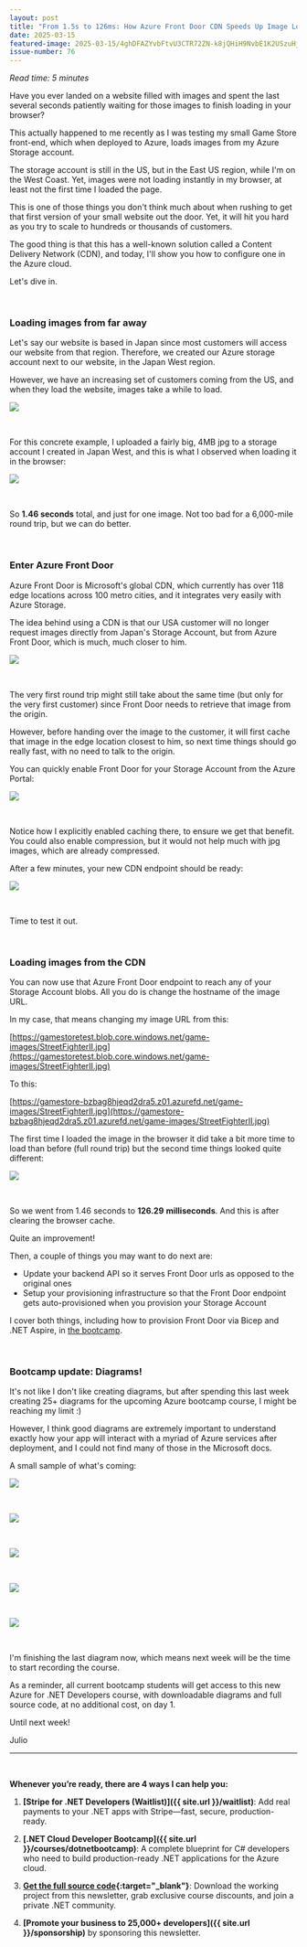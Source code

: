 ```yaml
---
layout: post
title: "From 1.5s to 126ms: How Azure Front Door CDN Speeds Up Image Loading"
date: 2025-03-15
featured-image: 2025-03-15/4ghDFAZYvbFtvU3CTR72ZN-k8jQHiH9NvbE1K2USzuHjH.jpeg
issue-number: 76
---
```


*Read time: 5 minutes*
​

Have you ever landed on a website filled with images and spent the last several seconds patiently waiting for those images to finish loading in your browser?

This actually happened to me recently as I was testing my small Game Store front-end, which when deployed to Azure, loads images from my Azure Storage account. 

The storage account is still in the US, but in the East US region, while I'm on the West Coast. Yet, images were not loading instantly in my browser, at least not the first time I loaded the page.

This is one of those things you don't think much about when rushing to get that first version of your small website out the door. Yet, it will hit you hard as you try to scale to hundreds or thousands of customers. 

The good thing is that this has a well-known solution called a Content Delivery Network (CDN), and today, I'll show you how to configure one in the Azure cloud.

Let's dive in.

​

### **Loading images from far away**
Let's say our website is based in Japan since most customers will access our website from that region. Therefore, we created our Azure storage account next to our website, in the Japan West region.

However, we have an increasing set of customers coming from the US, and when they load the website, images take a while to load.


![](/assets/images/2025-03-15/4ghDFAZYvbFtvU3CTR72ZN-fepvhieVzXvkKUatrEyjvy.jpeg)

​

For this concrete example, I uploaded a fairly big, 4MB jpg to a storage account I created in Japan West, and this is what I observed when loading it in the browser:


![](/assets/images/2025-03-15/4ghDFAZYvbFtvU3CTR72ZN-rDya2jJEniwavk2PMPL2s3.jpeg)

​

So **1.46 seconds** total, and just for one image. Not too bad for a 6,000-mile round trip, but we can do better.

​

### **Enter Azure Front Door**
Azure Front Door is Microsoft's global CDN, which currently has over 118 edge locations across 100 metro cities, and it integrates very easily with Azure Storage.

The idea behind using a CDN is that our USA customer will no longer request images directly from Japan's Storage Account, but from Azure Front Door, which is much, much closer to him.


![](/assets/images/2025-03-15/4ghDFAZYvbFtvU3CTR72ZN-k8jQHiH9NvbE1K2USzuHjH.jpeg)

​

The very first round trip might still take about the same time (but only for the very first customer) since Front Door needs to retrieve that image from the origin.

However, before handing over the image to the customer, it will first cache that image in the edge location closest to him, so next time things should go really fast, with no need to talk to the origin.

You can quickly enable Front Door for your Storage Account from the Azure Portal:


![](/assets/images/2025-03-15/4ghDFAZYvbFtvU3CTR72ZN-wXRENWn9cpBSk8KAjWULKn.jpeg)

​

Notice how I explicitly enabled caching there, to ensure we get that benefit. You could also enable compression, but it would not help much with jpg images, which are already compressed.

After a few minutes, your new CDN endpoint should be ready:


![](/assets/images/2025-03-15/4ghDFAZYvbFtvU3CTR72ZN-sLMGDHPcCeRHRHBP3NtgBh.jpeg)

​

Time to test it out.

​

### **Loading images from the CDN**
You can now use that Azure Front Door endpoint to reach any of your Storage Account blobs. All you do is change the hostname of the image URL.

In my case, that means changing my image URL from this:

​[https://gamestoretest.blob.core.windows.net/game-images/StreetFighterII.jpg](https://gamestoretest.blob.core.windows.net/game-images/StreetFighterII.jpg)​

To this:

​[https://gamestore-bzbag8hjeqd2dra5.z01.azurefd.net/game-images/StreetFighterII.jpg](https://gamestore-bzbag8hjeqd2dra5.z01.azurefd.net/game-images/StreetFighterII.jpg)​

The first time I loaded the image in the browser it did take a bit more time to load than before (full round trip) but the second time things looked quite different:


![](/assets/images/2025-03-15/4ghDFAZYvbFtvU3CTR72ZN-qjQTxKcdRCSD6ttq7LynC3.jpeg)

​

So we went from 1.46 seconds to **126.29** **milliseconds**. And this is after clearing the browser cache. 

Quite an improvement!

Then, a couple of things you may want to do next are:

*   <span>Update your backend API so it serves Front Door urls as opposed to the original ones</span>
*   <span>Setup your provisioning infrastructure so that the Front Door endpoint gets auto-provisioned when you provision your Storage Account</span>

I cover both things, including how to provision Front Door via Bicep and .NET Aspire, in [the bootcamp](https://juliocasal.com/courses/dotnetbootcamp).

​

### **Bootcamp update: Diagrams!**
It's not like I don't like creating diagrams, but after spending this last week creating 25+ diagrams for the upcoming Azure bootcamp course, I might be reaching my limit :)

However, I think good diagrams are extremely important to understand exactly how your app will interact with a myriad of Azure services after deployment, and I could not find many of those in the Microsoft docs.

A small sample of what's coming:


![](/assets/images/2025-03-15/4ghDFAZYvbFtvU3CTR72ZN-vuo24Wp74h5UJLMMZJFc4q.jpeg)

​


![](/assets/images/2025-03-15/4ghDFAZYvbFtvU3CTR72ZN-fS9wheF5KjCAxVe9qviL5y.jpeg)

​


![](/assets/images/2025-03-15/4ghDFAZYvbFtvU3CTR72ZN-tqZM64aB4Bbjj4GUtpuoQ5.jpeg)

​


![](/assets/images/2025-03-15/4ghDFAZYvbFtvU3CTR72ZN-o19zwt4Dfxzymw7gGLpKAT.jpeg)

​


![](/assets/images/2025-03-15/4ghDFAZYvbFtvU3CTR72ZN-8rgw39GDCubicDyKYXjHV.jpeg)

​

I'm finishing the last diagram now, which means next week will be the time to start recording the course. 

As a reminder, all current bootcamp students will get access to this new Azure for .NET Developers course, with downloadable diagrams and full source code, at no additional cost, on day 1.

Until next week!

Julio

---

<br/>

**Whenever you’re ready, there are 4 ways I can help you:**

1. **[​Stripe for .NET Developers (Waitlist)​]({{ site.url }}/waitlist)**: Add real payments to your .NET apps with Stripe—fast, secure, production-ready.

2. **[.NET Cloud Developer Bootcamp]({{ site.url }}/courses/dotnetbootcamp)**: A complete blueprint for C# developers who need to build production-ready .NET applications for the Azure cloud.

3. **​[​Get the full source code](https://www.patreon.com/juliocasal){:target="_blank"}**: Download the working project from this newsletter, grab exclusive course discounts, and join a private .NET community.

4. **[Promote your business to 25,000+ developers]({{ site.url }}/sponsorship)** by sponsoring this newsletter.
